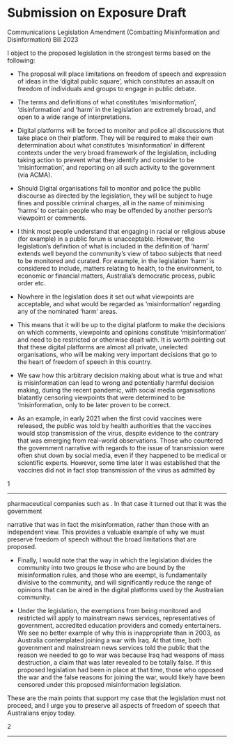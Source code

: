 # Submission on Exposure Draft

 Communications Legislation Amendment (Combatting Misinformation and Disinformation) Bill 2023

I object to the proposed legislation in the strongest terms based on the following:

  - The proposal will place limitations on freedom of speech and expression of ideas in the ‘digital
public square’, which constitutes an assault on freedom of individuals and groups to engage in
public debate.

  - The terms and definitions of what constitutes ‘misinformation’, ‘disinformation’ and ‘harm’ in
the legislation are extremely broad, and open to a wide range of interpretations.

  - Digital platforms will be forced to monitor and police all discussions that take place on their
platform. They will be required to make their own determination about what constitutes
‘misinformation’ in different contexts under the very broad framework of the legislation,
including taking action to prevent what they identify and consider to be ‘misinformation’, and
reporting on all such activity to the government (via ACMA).

  - Should Digital organisations fail to monitor and police the public discourse as directed by the
legislation, they will be subject to huge fines and possible criminal charges, all in the name of
minimising ‘harms’ to certain people who may be offended by another person’s viewpoint or
comments.

  - I think most people understand that engaging in racial or religious abuse (for example) in a
public forum is unacceptable. However, the legislation’s definition of what is included in the
definition of ‘harm’ extends well beyond the community’s view of taboo subjects that need to
be monitored and curated. For example, in the legislation ‘harm’ is considered to include,
matters relating to health, to the environment, to economic or financial matters, Australia’s
democratic process, public order etc.

  - Nowhere in the legislation does it set out what viewpoints are acceptable, and what would be
regarded as ‘misinformation’ regarding any of the nominated ‘harm’ areas.

  - This means that it will be up to the digital platform to make the decisions on which comments,
viewpoints and opinions constitute ‘misinformation’ and need to be restricted or otherwise
dealt with. It is worth pointing out that these digital platforms are almost all private, unelected
organisations, who will be making very important decisions that go to the heart of freedom of
speech in this country.

  - We saw how this arbitrary decision making about what is true and what is misinformation can
lead to wrong and potentially harmful decision making, during the recent pandemic, with social
media organisations blatantly censoring viewpoints that were determined to be
‘misinformation, only to be later proven to be correct.

  - As an example, in early 2021 when the first covid vaccines were released, the public was told by
health authorities that the vaccines would stop transmission of the virus, despite evidence to
the contrary that was emerging from real-world observations. Those who countered the
government narrative with regards to the issue of transmission were often shut down by social
media, even if they happened to be medical or scientific experts. However, some time later it
was established that the vaccines did not in fact stop transmission of the virus as admitted by

1


-----

pharmaceutical companies such as . In that case it turned out that it was the government

narrative that was in fact the misinformation, rather than those with an independent view. This
provides a valuable example of why we must preserve freedom of speech without the broad
limitations that are proposed.

  - Finally, I would note that the way in which the legislation divides the community into two
groups ie those who are bound by the misinformation rules, and those who are exempt, is
fundamentally divisive to the community, and will significantly reduce the range of opinions that
can be aired in the digital platforms used by the Australian community.

  - Under the legislation, the exemptions from being monitored and restricted will apply to
mainstream news services, representatives of government, accredited education providers and
comedy entertainers. We see no better example of why this is inappropriate than in 2003, as
Australia contemplated joining a war with Iraq. At that time, both government and mainstream
news services told the public that the reason we needed to go to war was because Iraq had
weapons of mass destruction, a claim that was later revealed to be totally false. If this proposed
legislation had been in place at that time, those who opposed the war and the false reasons for
joining the war, would likely have been censored under this proposed misinformation
legislation.

These are the main points that support my case that the legislation must not proceed, and I urge you to
preserve all aspects of freedom of speech that Australians enjoy today.

2


-----

